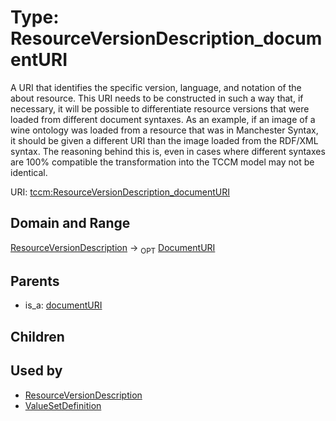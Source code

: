 
# Type: ResourceVersionDescription_documentURI


A URI that identifies the specific version, language, and notation of the about resource. This URI needs to be constructed in such a way that, if necessary, it will be possible to differentiate resource versions that were loaded from different document syntaxes. As an example, if an image of a wine ontology was loaded from a resource that was in Manchester Syntax, it should be given a different URI than the image loaded from the RDF/XML syntax. The reasoning behind this is, even in cases where different syntaxes are 100% compatible the transformation into the TCCM model may not be identical.

URI: [tccm:ResourceVersionDescription_documentURI](https://hotecosystem.org/tccm/ResourceVersionDescription_documentURI)


## Domain and Range

[ResourceVersionDescription](ResourceVersionDescription.md) ->  <sub>OPT</sub> [DocumentURI](types/DocumentURI.md)

## Parents

 *  is_a: [documentURI](documentURI.md)

## Children


## Used by

 * [ResourceVersionDescription](ResourceVersionDescription.md)
 * [ValueSetDefinition](ValueSetDefinition.md)
